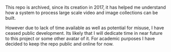 This repo is archived, since its creation in 2017, 
it has helped me understand how a system to process large scale video and image collections can be built. 

However due to lack of time available as well as potential for misuse, I have ceased public development. 
Its likely that I will dedicate time in near future to this project or some other avatar of it. 
For academic purposes I have decided to keep the repo public and online for now. 
